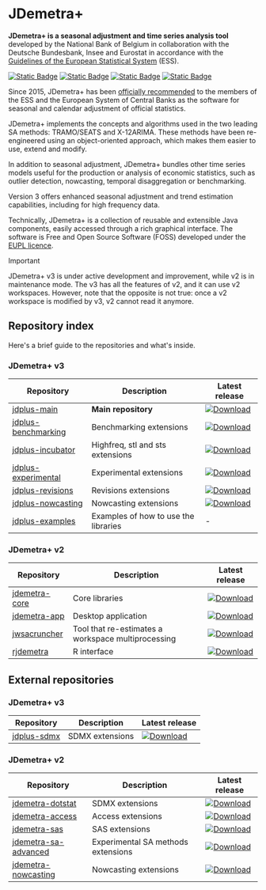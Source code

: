 # JDemetra+

**JDemetra+ is a seasonal adjustment and time series analysis tool** developed by the National Bank of Belgium in collaboration with the Deutsche Bundesbank, Insee and Eurostat in accordance with the [Guidelines of the European Statistical System](https://ec.europa.eu/eurostat/en/web/products-manuals-and-guidelines/w/ks-gq-24-012) (ESS).

[![Static Badge](https://img.shields.io/badge/Desktop_application-8A2BE2)](https://github.com/jdemetra/jdplus-main/releases/latest)
[![Static Badge](https://img.shields.io/badge/R_packages-8A2BE2)](https://github.com/rjdverse)
[![Static Badge](https://img.shields.io/badge/Documentation-8A2BE2)](https://jdemetra-new-documentation.netlify.app/)
[![Static Badge](https://img.shields.io/badge/Blog-8A2BE2)](https://jdemetra-universe-blog.netlify.app/)

Since 2015, JDemetra+ has been [officially recommended](https://github.com/user-attachments/files/17409112/2015-01-21.Jdemetra%2B.release.pdf) to the members of the ESS and the European System of Central Banks as the software for seasonal and calendar adjustment of official statistics.

JDemetra+ implements the concepts and algorithms used in the two leading SA methods: TRAMO/SEATS and X-12ARIMA. These methods have been re-engineered using an object-oriented approach, which makes them easier to use, extend and modify.

In addition to seasonal adjustment, JDemetra+ bundles other time series models useful for the production or analysis of economic statistics, such as outlier detection, nowcasting, temporal disaggregation or benchmarking. 

Version 3 offers enhanced seasonal adjustment and trend estimation capabilities, including for high frequency data.

Technically, JDemetra+ is a collection of reusable and extensible Java components, easily accessed through a rich graphical interface. The software is Free and Open Source Software (FOSS) developed under the [EUPL licence](https://interoperable-europe.ec.europa.eu/collection/eupl/eupl-text-eupl-12).

> [!IMPORTANT]
> JDemetra+ v3 is under active development and improvement, while v2 is in maintenance mode. The v3 has all the features of v2, and it can use v2 workspaces. However, note that the opposite is not true: once a v2 workspace is modified by v3, v2 cannot read it anymore.

## Repository index

Here's a brief guide to the repositories and what's inside.

### JDemetra+ v3

| Repository | Description | Latest release |
|---|---|---|
| [jdplus-main](https://github.com/jdemetra/jdplus-main) | **Main repository** | [![Download](https://img.shields.io/github/release/jdemetra/jdplus-main.svg)](https://github.com/jdemetra/jdplus-main/releases/latest) |
| [jdplus-benchmarking](https://github.com/jdemetra/jdplus-benchmarking) | Benchmarking extensions | [![Download](https://img.shields.io/github/release/jdemetra/jdplus-benchmarking.svg)](https://github.com/jdemetra/jdplus-benchmarking/releases/latest) |
| [jdplus-incubator](https://github.com/jdemetra/jdplus-incubator) | Highfreq, stl and sts extensions | [![Download](https://img.shields.io/github/release/jdemetra/jdplus-incubator.svg)](https://github.com/jdemetra/jdplus-incubator/releases/latest) |
| [jdplus-experimental](https://github.com/jdemetra/jdplus-experimental) | Experimental extensions | [![Download](https://img.shields.io/github/release/jdemetra/jdplus-experimental.svg)](https://github.com/jdemetra/jdplus-experimental/releases/latest) |
| [jdplus-revisions](https://github.com/jdemetra/jdplus-revisions) | Revisions extensions | [![Download](https://img.shields.io/github/release/jdemetra/jdplus-revisions.svg)](https://github.com/jdemetra/jdplus-revisions/releases/latest) |
| [jdplus-nowcasting](https://github.com/jdemetra/jdplus-nowcasting) | Nowcasting extensions | [![Download](https://img.shields.io/github/release/jdemetra/jdplus-nowcasting.svg)](https://github.com/jdemetra/jdplus-nowcasting/releases/latest) |
| [jdplus-examples](https://github.com/jdemetra/jdplus-examples) | Examples of how to use the libraries | - |

### JDemetra+ v2

| Repository | Description | Latest release |
|---|---|---|
| [jdemetra-core](https://github.com/jdemetra/jdemetra-core) | Core libraries | [![Download](https://img.shields.io/github/release/jdemetra/jdemetra-core.svg)](https://github.com/jdemetra/jdemetra-core/releases/latest) |
| [jdemetra-app](https://github.com/jdemetra/jdemetra-app) | Desktop application | [![Download](https://img.shields.io/github/release/jdemetra/jdemetra-app.svg)](https://github.com/jdemetra/jdemetra-app/releases/latest) |
| [jwsacruncher](https://github.com/jdemetra/jwsacruncher) | Tool that re-estimates a workspace multiprocessing | [![Download](https://img.shields.io/github/release/jdemetra/jwsacruncher.svg)](https://github.com/jdemetra/jwsacruncher/releases/latest) |
| [rjdemetra](https://github.com/rjdverse/rjdemetra) | R interface | [![Download](https://img.shields.io/github/release/rjdverse/rjdemetra.svg)](https://github.com/rjdverse/rjdemetra/releases/latest) |

## External repositories

### JDemetra+ v3

| Repository | Description | Latest release |
|---|---|---|
| [jdplus-sdmx](https://github.com/nbbrd/jdplus-sdmx) | SDMX extensions | [![Download](https://img.shields.io/github/release/nbbrd/jdplus-sdmx.svg)](https://github.com/nbbrd/jdplus-sdmx/releases/latest) |

### JDemetra+ v2

| Repository | Description | Latest release |
|---|---|---|
| [jdemetra-dotstat](https://github.com/nbbrd/jdemetra-dotstat) | SDMX extensions | [![Download](https://img.shields.io/github/release/nbbrd/jdemetra-dotstat.svg)](https://github.com/nbbrd/jdemetra-dotstat/releases/latest) |
| [jdemetra-access](https://github.com/nbbrd/jdemetra-access) | Access extensions | [![Download](https://img.shields.io/github/release/nbbrd/jdemetra-access.svg)](https://github.com/nbbrd/jdemetra-access/releases/latest) |
| [jdemetra-sas](https://github.com/nbbrd/jdemetra-sas) | SAS extensions | [![Download](https://img.shields.io/github/release/nbbrd/jdemetra-sas.svg)](https://github.com/nbbrd/jdemetra-sas/releases/latest) |
| [jdemetra-sa-advanced](https://github.com/nbbrd/jdemetra-sa-advanced) | Experimental SA methods extensions | [![Download](https://img.shields.io/github/release/nbbrd/jdemetra-sa-advanced.svg)](https://github.com/nbbrd/jdemetra-sa-advanced/releases/latest) |
| [jdemetra-nowcasting](https://github.com/nbbrd/jdemetra-nowcasting) | Nowcasting extensions | [![Download](https://img.shields.io/github/release/nbbrd/jdemetra-nowcasting.svg)](https://github.com/nbbrd/jdemetra-nowcasting/releases/latest) |
